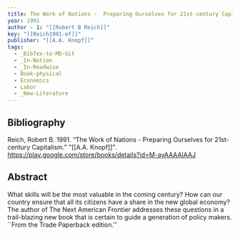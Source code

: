 ```yaml
---
title: The Work of Nations -  Preparing Ourselves for 21st-century Capitalism
year: 1991
author - 1: "[[Robert B Reich]]"
key: "[[Reich1991-ef]]"
publisher: "[[A.A. Knopf]]"
tags:
  - _BibTex-to-MD-Git
  - _In-Notion
  - _In-Readwise
  - Book-physical
  - Economics
  - Labor
  - _New-Literature
---
```


## Bibliography
Reich, Robert B. 1991. “The Work of Nations -  Preparing Ourselves for 21st-century Capitalism.” "[[A.A. Knopf]]". https://play.google.com/store/books/details?id=M-ayAAAAIAAJ

## Abstract
What skills will be the most valuable in the coming century? How can our country ensure that all its citizens have a share in the new global economy? The author of The Next American Frontier addresses these questions in a trail-blazing new book that is certain to guide a generation of policy makers. ``From the Trade Paperback edition.''